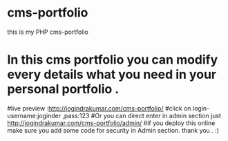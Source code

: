 # cms-portfolio
this is my PHP cms-portfolio
# In this cms portfolio you can modify every details what you need in your personal portfolio .
#live preview :http://jogindrakumar.com/cms-portfolio/
#click on login- username:joginder ,pass:123
#Or you can direct enter in admin section just http://jogindrakumar.com/cms-portfolio/admin/
#if you deploy this online make sure you add some code for security in Admin section. 
thank you . :)

